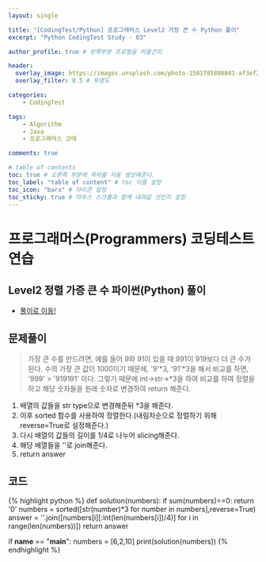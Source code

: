```yaml
---
layout: single

title: "[CodingTest/Python] 프로그래머스 Level2 가장 큰 수 Python 풀이"
excerpt: "Python CodingTest Study - 03"

author_profile: true # 왼쪽부분 프로필을 띄울건지

header:
  overlay_image: https://images.unsplash.com/photo-1501785888041-af3ef285b470?ixlib=rb-1.2.1&ixid=eyJhcHBfaWQiOjEyMDd9&auto=format&fit=crop&w=1350&q=80
  overlay_filter: 0.5 # 투명도

categories:
    - CodingTest

tags: 
    - Algorithm
    - Java
    - 프로그래머스 코테

comments: true

# table of contents
toc: true # 오른쪽 부분에 목차를 자동 생성해준다.
toc_label: "table of content" # toc 이름 설정
toc_icon: "bars" # 아이콘 설정
toc_sticky: true # 마우스 스크롤과 함께 내려갈 것인지 설정
---
```


# 프로그래머스(Programmers) 코딩테스트 연습

## Level2 정렬 가증 큰 수 파이썬(Python) 풀이

- [풀이로 이동!](https://programmers.co.kr/learn/courses/30/lessons/42746?language=python3)

## 문제풀이
> 가장 큰 수를 만드려면, 예를 들어 9와 91이 있을 때 991이 919보다 더 큰 수가 된다. 수의 가장 큰 값이 1000이기 때문에, '9'*3, '91'*3을 해서 비교를 하면,
> '999' > '919191' 이다. 그렇기 때문에 int->str->*3을 하여 비교를 하여 정렬을 하고 해당 숫자들을 원래 숫자로 변경하여 return 해준다.


1. 배열의 값들을 str type으로 변경해준뒤 *3을 해준다.
2. 이후 sorted 함수를 사용하여 정렬한다.(내림차순으로 정렬하기 위해 reverse=True로 설정해준다.)
3. 다시 배열의 값들의 길이를 1/4로 나누어 slicing해준다.
4. 해당 배열들을 ''로 join해준다.
5. return answer

## 코드
{% highlight python %}
def solution(numbers):
    if sum(numbers)==0:
        return '0'
    numbers = sorted([str(number)*3 for number in numbers],reverse=True)
    answer = ''.join([numbers[i][:int(len(numbers[i])/4)] for i in range(len(numbers))])
    return answer

if __name__ == "__main__":
    numbers = [6,2,10]
    print(solution(numbers))
{% endhighlight %}